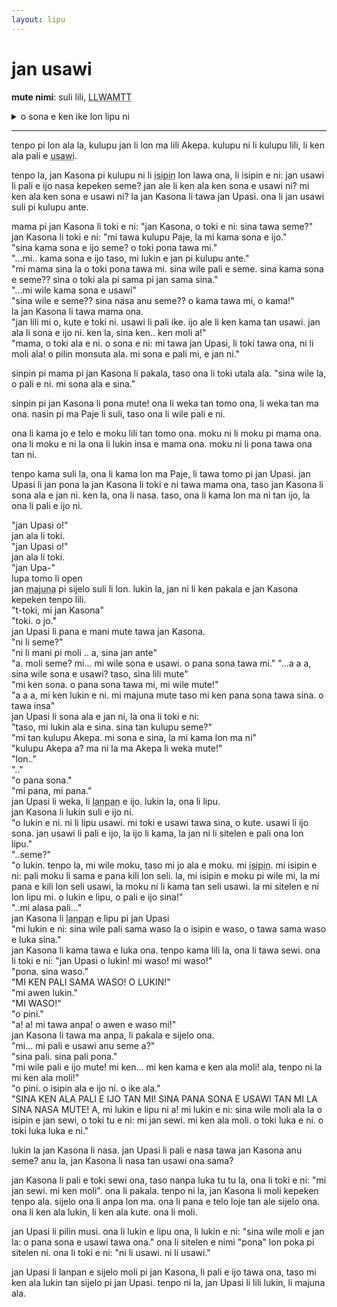 ```yaml
---
layout: lipu
---
```

# jan usawi

**mute nimi**: suli lili, <abbr title="1124">LLWAMTT</abbr>

<details>
  <summary>o sona e ken ike lon lipu ni</summary>
  <ul>
    <li>pakala sijelo</li>
    <li>moli</li>
    <li>pali jan li ike</li>
    <li>nimi sin mute li lon</li>
  </ul>
</details>

***
 
tenpo pi lon ala la, kulupu jan li lon ma lili Akepa. kulupu ni li kulupu lili, li ken ala pali e <abbr title="ijo wawa kepeken nasin pi nasa mute, sama ni: mi tawa ma pi weka mute kepeken tenpo ala">usawi</abbr>.
 
tenpo la, jan Kasona pi kulupu ni li <abbr title="toki lon insa lawa">isipin</abbr> lon lawa ona, li isipin e ni: jan usawi li pali e ijo nasa kepeken seme? jan ale li ken ala ken sona e usawi ni? mi ken ala ken sona e usawi ni? la jan Kasona li tawa jan Upasi. ona li jan usawi suli pi kulupu ante.
 
mama pi jan Kasona li toki e ni: "jan Kasona, o toki e ni: sina tawa seme?"  
jan Kasona li toki e ni: "mi tawa kulupu Paje, la mi kama sona e ijo."  
"sina kama sona e ijo seme? o toki pona tawa mi."  
"...mi.. kama sona e ijo taso, mi lukin e jan pi kulupu ante."  
"mi mama sina la o toki pona tawa mi. sina wile pali e seme. sina kama sona e seme?? sina o toki ala pi sama pi jan sama sina."  
"...mi wile kama sona e usawi"  
"sina wile e seme?? sina nasa anu seme?? o kama tawa mi, o kama!"  
la jan Kasona li tawa mama ona.  
"jan lili mi o, kute e toki ni. usawi li pali ike. ijo ale li ken kama tan usawi. jan ala li sona e ijo ni. ken la, sina ken.. ken moli a!"  
"mama, o toki ala e ni. o sona e ni: mi tawa jan Upasi, li toki tawa ona, ni li moli ala! o pilin monsuta ala. mi sona e pali mi, e jan ni."  
 
sinpin pi mama pi jan Kasona li pakala, taso ona li toki utala ala. "sina wile la, o pali e ni. mi sona ala e sina."
 
sinpin pi jan Kasona li pona mute! ona li weka tan tomo ona, li weka tan ma ona. nasin pi ma Paje li suli, taso ona li wile pali e ni.
 
ona li kama jo e telo e moku lili tan tomo ona. moku ni li moku pi mama ona. ona li moku e ni la ona li lukin insa e mama ona. moku ni li pona tawa ona tan ni.
 
tenpo kama suli la, ona li kama lon ma Paje, li tawa tomo pi jan Upasi. jan Upasi li jan pona la jan Kasona li toki e ni tawa mama ona, taso jan Kasona li sona ala e jan ni. ken la, ona li nasa. taso, ona li kama lon ma ni tan ijo, la ona li pali e ijo ni.
 
"jan Upasi o!"  
jan ala li toki.  
"jan Upasi o!"  
jan ala li toki.  
"jan Upa-"  
lupa tomo li open  
jan <abbr title="pi tenpo sike mute a">majuna</abbr> pi sijelo suli li lon. lukin la, jan ni li ken pakala e jan Kasona kepeken tenpo lili.  
"t-toki, mi jan Kasona"  
"toki. o jo."  
jan Upasi li pana e mani mute tawa jan Kasona.  
"ni li seme?"  
"ni li mani pi moli .. a, sina jan ante"  
"a. moli seme? mi... mi wile sona e usawi. o pana sona tawa mi."
"...a a a, sina wile sona e usawi? taso, sina lili mute"  
"mi ken sona. o pana sona tawa mi, mi wile mute!"  
"a a a, mi ken lukin e ni. mi majuna mute taso mi ken pana sona tawa sina. o tawa insa"  
jan Upasi li sona ala e jan ni, la ona li toki e ni:  
"taso, mi lukin ala e sina. sina tan kulupu seme?"  
"mi tan kulupu Akepa. mi sona e sina, la mi kama lon ma ni"  
"kulupu Akepa a? ma ni la ma Akepa li weka mute!"  
"lon.."  
".."  
"o pana sona."  
"mi pana, mi pana."  
jan Upasi li weka, li <abbr title="kama jo">lanpan</abbr> e ijo. lukin la, ona li lipu.  
jan Kasona li lukin suli e ijo ni.  
"o lukin e ni. ni li lipu usawi. mi toki e usawi tawa sina, o kute. usawi li ijo sona. jan usawi li pali e ijo, la ijo li kama, la jan ni li sitelen e pali ona lon lipu."  
"..seme?"  
"o lukin. tenpo la, mi wile moku, taso mi jo ala e moku. mi <abbr title="sitelen lon insa pi lawa mi">isipin</abbr>. mi isipin e ni: pali moku li sama e pana kili lon seli. la, mi isipin e moku pi wile mi, la mi pana e kili lon seli usawi, la moku ni li kama tan seli usawi. la mi sitelen e ni lon lipu mi. o lukin e lipu, o pali e ijo sina!"  
"..mi alasa pali..."  
jan Kasona li <abbr title="kama jo">lanpan</abbr> e lipu pi jan Upasi  
"mi lukin e ni: sina wile pali sama waso la o isipin e waso, o tawa sama waso e luka sina."  
jan Kasona li kama tawa e luka ona. tenpo kama lili la, ona li tawa sewi. ona li toki e ni: "jan Upasi o lukin! mi waso! mi waso!"  
"pona. sina waso."  
"MI KEN PALI SAMA WASO! O LUKIN!"  
"mi awen lukin."  
"MI WASO!"  
"o pini."  
"a! a! mi tawa anpa! o awen e waso mi!"  
jan Kasona li tawa ma anpa, li pakala e sijelo ona.  
"mi... mi pali e usawi anu seme a?"  
"sina pali. sina pali pona."  
"mi wile pali e ijo mute! mi ken... mi ken kama e ken ala moli! ala, tenpo ni la mi ken ala moli!"  
"o pini. o isipin ala e ijo ni. o ike ala."  
"SINA KEN ALA PALI E IJO TAN MI! SINA PANA SONA E USAWI TAN MI LA SINA NASA MUTE! A, mi lukin e lipu ni a! mi lukin e ni: sina wile moli ala la o isipin e jan sewi, o toki tu e ni: mi jan sewi. mi ken ala moli. o toki luka e ni. o toki luka luka e ni."  
 
lukin la jan Kasona li nasa. jan Upasi li pali e nasa tawa jan Kasona anu seme? anu la, jan Kasona li nasa tan usawi ona sama?  
 
jan Kasona li pali e toki sewi ona, taso nanpa luka tu tu la, ona li toki e ni: "mi jan sewi. mi ken moli". ona li pakala. tenpo ni la, jan Kasona li moli kepeken tenpo ala. sijelo ona li anpa lon ma. ona li pana e telo loje tan ale sijelo ona. ona li ken ala lukin, li ken ala kute. ona li moli.  
 
jan Upasi li pilin musi. ona li lukin e lipu ona, li lukin e ni: "sina wile moli e jan la: o pana sona e usawi tawa ona." ona li sitelen e nimi "pona" lon poka pi sitelen ni. ona li toki e ni: "ni li usawi. ni li usawi."  
 
jan Upasi li lanpan e sijelo moli pi jan Kasona, li pali e ijo tawa ona, taso mi ken ala lukin tan sijelo pi jan Upasi. tenpo ni la, jan Upasi li lili lukin, li majuna ala.  